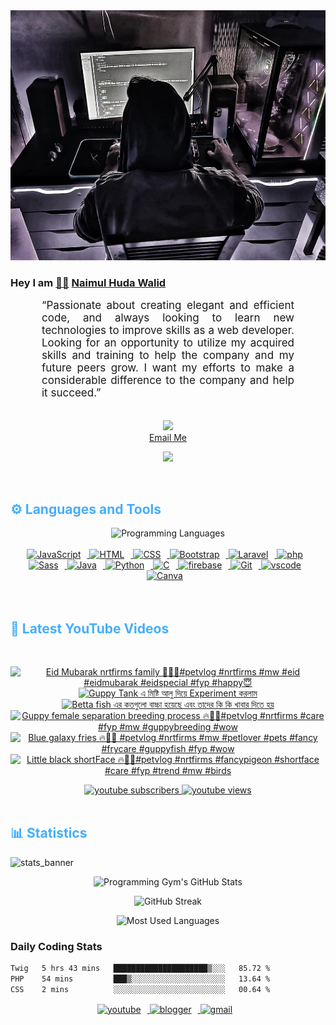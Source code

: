 <!-- ![github_cover_banner](https://www.digitalsolutionservices.com/img/services/web%20development.gif)-->

<div align="center" style="display:block;">
    <img height="400px" width="100%" alt="github cover banner" src="https://raw.githubusercontent.com/NaimulHudaWalid/NaimulHudaWalid/main/272276268_3114779035434264_920860974401480824_n.jpg"/> 
</div>

### Hey I am [👨🏻‍][facebook] [Naimul Huda Walid][youtube]



<p align:"center" style="text-align: justify; margin: 0 50px; font-size: 17px;" >
   “Passionate about creating elegant and efficient code, and always looking to learn new technologies to improve skills as a web developer. Looking for an opportunity to utilize my acquired skills and training to help the company and my future peers grow. I want my efforts to make a considerable difference to the company and help it succeed.”
<br>
<br>
<div align="center">

![](https://visitor-badge.glitch.me/badge?page_id=NaimulHudaWalid)
    <br />
[Email Me](mailto:dev.naimulhuda@gmail.com)
</div>
</p>
<!-- Typing SVG by DenverCoder1 - https://github.com/DenverCoder1/readme-typing-svg -->
<p align="center">
<!--   <a href="https://github.com/DenverCoder1/readme-typing-svg"> -->
    <img src="https://readme-typing-svg.herokuapp.com?color=E22FE4&width=380&height=45&lines=Open-Source+Enthusiast;Learning+In+Public;Empowering+Others;Nice+To+Meet+You+...&center=true"></a>

</p>
<br>
<!-- Languages and Tools -->

<h2 style="color: #44AEFB">⚙️ Languages and Tools</h2>
<div align="center" style="display:block;">
    <img width="100px" alt="Programming Languages" src="https://user-images.githubusercontent.com/78341798/194531121-47b0119a-ce00-439d-b586-125f86acb098.png"/> 
</div>
<br>   
<!-- Icons Resources -->
<!-- https://devicon.dev/ -->
<!-- https://cdn.jsdelivr.net/npm/simple-icons@v3/icons/ -->
<div align="center">
  <a href="https://developer.mozilla.org/en-US/docs/Web/JavaScript" target="_blank" rel="noreferrer">
      <img  alt="JavaScript" height="50px" style="padding-right:10px;" src="https://cdn.jsdelivr.net/gh/devicons/devicon/icons/javascript/javascript-plain.svg"/>
  </a>
  
 
  <a href="https://developer.mozilla.org/en-US/docs/Web/HTML" target="_blank" rel="noreferrer">
      <img  alt="HTML" height="50px" style="padding-right:10px;" src="https://cdn.jsdelivr.net/gh/devicons/devicon/icons/html5/html5-original.svg"/>
  </a>
  <a href="https://developer.mozilla.org/en-US/docs/Web/CSS" target="_blank" rel="noreferrer">
      <img  alt="CSS" height="50px" style="padding-right:10px;" src="https://cdn.jsdelivr.net/gh/devicons/devicon/icons/css3/css3-original.svg"/>
  </a>
  <a href="https://getbootstrap.com/" target="_blank" rel="noreferrer">
      <img  alt="Bootstrap" height="50px" style="padding-right:10px;" src="https://cdn.jsdelivr.net/gh/devicons/devicon/icons/bootstrap/bootstrap-original.svg"/>
  </a> 
  <a href="https://laravel.com/" target="_blank" rel="noreferrer">
      <img  alt="Laravel" height="50px" style="padding-right:10px;" src="https://cdn.jsdelivr.net/gh/devicons/devicon/icons/laravel/laravel-plain.svg"/>
  </a>
  <a href="https://www.php.net/" target="_blank" rel="noreferrer">
      <img  alt="php" height="50px" style="padding-right:10px;" src="https://cdn.jsdelivr.net/gh/devicons/devicon/icons/php/php-original.svg"/>
  </a>
  <a href="https://sass-lang.com/" target="_blank" rel="noreferrer">
      <img  alt="Sass" height="50px" style="padding-right:10px;" src="https://cdn.jsdelivr.net/gh/devicons/devicon/icons/sass/sass-original.svg"/>
  </a>
  <a href="https://www.java.com/en/" target="_blank" rel="noreferrer">
      <img  alt="Java" height="50px" style="padding-right:10px;" src="https://cdn.jsdelivr.net/gh/devicons/devicon/icons/java/java-original.svg"/>
  </a>    
  <a href="https://www.python.org/" target="_blank" rel="noreferrer">
      <img  alt="Python" height="50px" style="padding-right:10px;" src="https://cdn.jsdelivr.net/gh/devicons/devicon/icons/python/python-original.svg"/>
  </a>
  <a href="https://www.cprogramming.com/" target="_blank" rel="noreferrer">
      <img  alt="C" height="50px" style="padding-right:10px;" src="https://cdn.jsdelivr.net/gh/devicons/devicon/icons/c/c-original.svg"/>
  </a>
  
  <a href="https://firebase.google.com/" target="_blank" rel="noreferrer">
      <img  alt="firebase" height="50px" style="padding-right:10px;" src="https://cdn.jsdelivr.net/gh/devicons/devicon/icons/firebase/firebase-plain.svg"/>
  </a>
 
  <a href="https://git-scm.com/" target="_blank" rel="noreferrer">
      <img  alt="Git" height="50px" style="padding-right:10px;" src="https://cdn.jsdelivr.net/gh/devicons/devicon/icons/git/git-original.svg"/>
  </a>
  
  <a href="https://code.visualstudio.com/" target="_blank" rel="noreferrer">
      <img  alt="vscode" height="50px" style="padding-right:10px;"src="https://cdn.jsdelivr.net/gh/devicons/devicon/icons/vscode/vscode-original.svg"/>
  </a>
  <a href="https://www.canva.com/" target="_blank" rel="noreferrer">
      <img  alt="Canva" height="50px" style="padding-right:10px;" src="https://cdn.jsdelivr.net/gh/devicons/devicon/icons/canva/canva-original.svg"/> 
  </a>
</div>
<br>
<br>

<!-- Latest YouTube Videos -->

<h2 style="color: #44AEFB">🎦 Latest YouTube Videos</h2>
<br />

<!-- Resource/Reference: https://github.com/DenverCoder1/github-readme-youtube-cards -->
<div class="youtube videos cards" align="center">

<!-- BEGIN YOUTUBE-CARDS -->
[![Eid Mubarak nrtfirms family 🖤🖤💯#petvlog #nrtfirms #mw #eid #eidmubarak #eidspecial #fyp #happy😇](https://ytcards.demolab.com/?id=IXJsGE6XIyo&title=Eid+Mubarak+nrtfirms+family+%F0%9F%96%A4%F0%9F%96%A4%F0%9F%92%AF%23petvlog+%23nrtfirms+%23mw+%23eid+%23eidmubarak+%23eidspecial+%23fyp+%23happy%F0%9F%98%87&lang=en&timestamp=1712795204&background_color=%230d1117&title_color=%23ffffff&stats_color=%23dedede&max_title_lines=1&width=250&border_radius=5 "Eid Mubarak nrtfirms family 🖤🖤💯#petvlog #nrtfirms #mw #eid #eidmubarak #eidspecial #fyp #happy😇")](https://www.youtube.com/watch?v=IXJsGE6XIyo)
[![Guppy Tank এ মিষ্টি আলু দিয়ে Experiment করলাম](https://ytcards.demolab.com/?id=H64i7dx7Cq4&title=Guppy+Tank+%E0%A6%8F+%E0%A6%AE%E0%A6%BF%E0%A6%B7%E0%A7%8D%E0%A6%9F%E0%A6%BF+%E0%A6%86%E0%A6%B2%E0%A7%81+%E0%A6%A6%E0%A6%BF%E0%A7%9F%E0%A7%87+Experiment+%E0%A6%95%E0%A6%B0%E0%A6%B2%E0%A6%BE%E0%A6%AE&lang=en&timestamp=1712785806&background_color=%230d1117&title_color=%23ffffff&stats_color=%23dedede&max_title_lines=1&width=250&border_radius=5 "Guppy Tank এ মিষ্টি আলু দিয়ে Experiment করলাম")](https://www.youtube.com/watch?v=H64i7dx7Cq4)
[![Betta fish এর কতগুলো বাচ্চা হয়েছে এবং তাদের কি কি খাবার দিতে হয়](https://ytcards.demolab.com/?id=Dosxo4RNeh4&title=Betta+fish+%E0%A6%8F%E0%A6%B0+%E0%A6%95%E0%A6%A4%E0%A6%97%E0%A7%81%E0%A6%B2%E0%A7%8B+%E0%A6%AC%E0%A6%BE%E0%A6%9A%E0%A7%8D%E0%A6%9A%E0%A6%BE+%E0%A6%B9%E0%A7%9F%E0%A7%87%E0%A6%9B%E0%A7%87+%E0%A6%8F%E0%A6%AC%E0%A6%82+%E0%A6%A4%E0%A6%BE%E0%A6%A6%E0%A7%87%E0%A6%B0+%E0%A6%95%E0%A6%BF+%E0%A6%95%E0%A6%BF+%E0%A6%96%E0%A6%BE%E0%A6%AC%E0%A6%BE%E0%A6%B0+%E0%A6%A6%E0%A6%BF%E0%A6%A4%E0%A7%87+%E0%A6%B9%E0%A7%9F&lang=en&timestamp=1712784418&background_color=%230d1117&title_color=%23ffffff&stats_color=%23dedede&max_title_lines=1&width=250&border_radius=5 "Betta fish এর কতগুলো বাচ্চা হয়েছে এবং তাদের কি কি খাবার দিতে হয়")](https://www.youtube.com/watch?v=Dosxo4RNeh4)
[![Guppy female separation breeding process 🔥💯🖤#petvlog #nrtfirms #care #fyp #mw #guppybreeding #wow](https://ytcards.demolab.com/?id=jqccDkiYpx4&title=Guppy+female+separation+breeding+process+%F0%9F%94%A5%F0%9F%92%AF%F0%9F%96%A4%23petvlog+%23nrtfirms+%23care+%23fyp+%23mw+%23guppybreeding+%23wow&lang=en&timestamp=1712754570&background_color=%230d1117&title_color=%23ffffff&stats_color=%23dedede&max_title_lines=1&width=250&border_radius=5 "Guppy female separation breeding process 🔥💯🖤#petvlog #nrtfirms #care #fyp #mw #guppybreeding #wow")](https://www.youtube.com/watch?v=jqccDkiYpx4)
[![Blue galaxy fries 🔥💯🖤 #petvlog #nrtfirms #mw #petlover #pets #fancy #frycare #guppyfish #fyp #wow](https://ytcards.demolab.com/?id=H1X3HU1ysdw&title=Blue+galaxy+fries+%F0%9F%94%A5%F0%9F%92%AF%F0%9F%96%A4+%23petvlog+%23nrtfirms+%23mw+%23petlover+%23pets+%23fancy+%23frycare+%23guppyfish+%23fyp+%23wow&lang=en&timestamp=1712718877&background_color=%230d1117&title_color=%23ffffff&stats_color=%23dedede&max_title_lines=1&width=250&border_radius=5 "Blue galaxy fries 🔥💯🖤 #petvlog #nrtfirms #mw #petlover #pets #fancy #frycare #guppyfish #fyp #wow")](https://www.youtube.com/watch?v=H1X3HU1ysdw)
[![Little black shortFace 🔥💯🖤#petvlog #nrtfirms #fancypigeon #shortface #care #fyp #trend #mw #birds](https://ytcards.demolab.com/?id=yL8shi-NW5I&title=Little+black+shortFace+%F0%9F%94%A5%F0%9F%92%AF%F0%9F%96%A4%23petvlog+%23nrtfirms+%23fancypigeon+%23shortface+%23care+%23fyp+%23trend+%23mw+%23birds&lang=en&timestamp=1712708389&background_color=%230d1117&title_color=%23ffffff&stats_color=%23dedede&max_title_lines=1&width=250&border_radius=5 "Little black shortFace 🔥💯🖤#petvlog #nrtfirms #fancypigeon #shortface #care #fyp #trend #mw #birds")](https://www.youtube.com/watch?v=yL8shi-NW5I)
<!-- END YOUTUBE-CARDS -->
</div>

<!-- Begin Youtube Buttons -->
<!-- Resource/Reference:  https://github.com/DenverCoder1/custom-icon-badges -->
<div class="youtube buttons" align="center">
    <a href="https://www.youtube.com/channel/UCa3YaFwzSII0kKg3Nads2dQ"  target="_blank">
        <img alt="youtube subscribers" src="https://img.shields.io/youtube/channel/subscribers/UCa3YaFwzSII0kKg3Nads2dQ?logo=youtube&logoColor=red&style=for-the-badge"/>
    </a> 
    <a href="https://www.youtube.com/channel/UCa3YaFwzSII0kKg3Nads2dQ"  target="_blank">
        <img alt="youtube views" src="https://custom-icon-badges.demolab.com/youtube/channel/views/UCa3YaFwzSII0kKg3Nads2dQ?color=%23E05D44&logo=eye&logoColor=white&style=for-the-badge&labelColor=#555555"/>
    </a> 
</div>
<br>
<!-- End Youtube Buttons -->

<!-- Statistics -->

<h2 style="color: #44AEFB">📊 Statistics</h2>

![stats_banner](https://user-images.githubusercontent.com/78341798/194534778-d662496c-ae00-4e8d-ae9b-b90912054e7f.gif)

<!-- Begin Stats Cards -->
<!-- Resources:  -->
<!-- Github & Languages Stats: https://github.com/naimul15-12090/github-readme-stats --> 
<!-- Streak Stats: https://github.com/denvercoder1/github-readme-streak-stats -->
<!-- Change the value after ?username= to your GitHub username. -->
<div class="stats" align="center">

![Programming Gym's GitHub Stats](https://github-readme-stats.vercel.app/api?username=NaimulHudaWalid&hide=stars&count_private=true&show_icons=true&theme=algolia&border_radius=20)

![GitHub Streak](https://streak-stats.demolab.com?user=NaimulHudaWalid&count_private=true&theme=algolia&border_radius=22)

![Most Used Languages](https://github-readme-stats.vercel.app/api/top-langs/?username=NaimulHudaWalid&langs_count=8&layout=compact&show_icons=true&theme=algolia&border_radius=20)
    
<!-- ![Top Langs](https://github-readme-stats.vercel.app/api/top-langs/?username=naimul15-12090&langs_count=8) -->
<!-- [![Top Langs](https://github-readme-stats.vercel.app/api/top-langs/?username=naimul15-12090&layout=compact)](https://github.com/anuraghazra/github-readme-stats)
 -->
    
</div>
<!--  End Stats Cards -->



### Daily Coding Stats
<!--START_SECTION:waka-->

```txt
Twig   5 hrs 43 mins   █████████████████████▒░░░   85.72 %
PHP    54 mins         ███▒░░░░░░░░░░░░░░░░░░░░░   13.64 %
CSS    2 mins          ░░░░░░░░░░░░░░░░░░░░░░░░░   00.64 %
```

<!--END_SECTION:waka-->
<!-- Begin Footer -->
<!-- Icons Resources -->
<!-- https://devicon.dev/ -->
<div class="footer" align="center" style="margin:15px;">
    <a href="https://www.youtube.com/channel/UCa3YaFwzSII0kKg3Nads2dQ" target="_blank">
        <img  style="margin:0 10px 10px 0;" src="https://user-images.githubusercontent.com/78341798/194531650-698ef1b1-9cbd-4b4f-96ef-5a2ec4b5d7e6.svg" alt="youtube" width="40px"/>
    </a>
    <a href="https://www.linkedin.com/in/naimulhudawalid/" target="_blank">
        <img style="margin:0 10px 10px 0;" src="https://user-images.githubusercontent.com/78341798/194531458-b5dfeb1b-bad5-4dfa-909a-2e402262db9a.svg" alt="blogger" width="40px"/>
    </a>
    <a href="mailto:dev.naimulhuda@gmail.com" target="_blank">
        <img style="margin:0 10px 10px 0;" src="https://user-images.githubusercontent.com/78341798/194531383-ddb2b774-5bb9-491c-b601-4a4a7d9792fb.svg" alt="gmail" width="40px"/>
    </a>
</div>
<!-- End Footer -->

[youtube]: https://www.youtube.com/channel/UCa3YaFwzSII0kKg3Nads2dQ
[facebook]: https://www.facebook.com/profile.php?id=100007065945838

